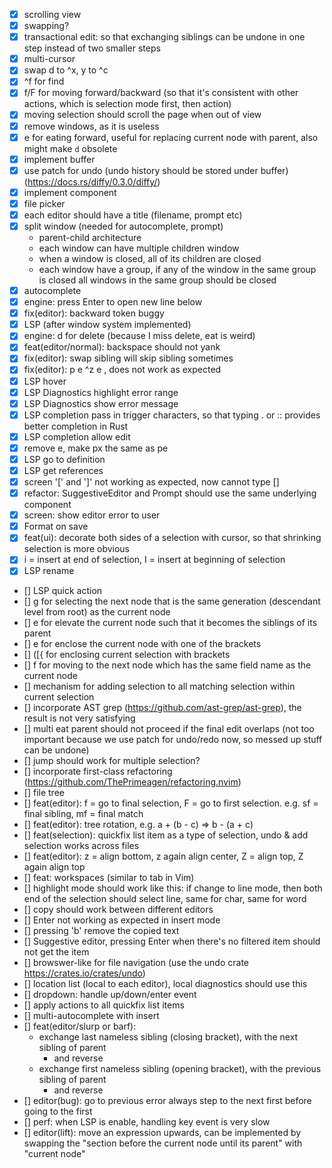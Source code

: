 - [x] scrolling view
- [x] swapping?
- [x] transactional edit: so that exchanging siblings can be undone in one step
      instead of two smaller steps
- [x] multi-cursor
- [x] swap d to ^x, y to ^c
- [x] ^f for find
- [x] f/F for moving forward/backward (so that it's consistent with other
      actions, which is selection mode first, then action)
- [x] moving selection should scroll the page when out of view
- [x] remove windows, as it is useless
- [x] e for eating forward, useful for replacing current node with parent, also might make `d` obsolete
- [x] implement buffer
- [x] use patch for undo (undo history should be stored under buffer) (https://docs.rs/diffy/0.3.0/diffy/)
- [x] implement component
- [x] file picker
- [x] each editor should have a title (filename, prompt etc)
- [x] split window (needed for autocomplete, prompt)
  - parent-child architecture
  - each window can have multiple children window
  - when a window is closed, all of its children are closed
  - each window have a group, if any of the window in the same group is closed
    all windows in the same group should be closed
- [x] autocomplete
- [x] engine: press Enter to open new line below
- [x] fix(editor): backward token buggy
- [x] LSP (after window system implemented)
- [x] engine: d for delete (because I miss delete, eat is weird)
- [x] feat(editor/normal): backspace should not yank
- [x] fix(editor): swap sibling will skip sibling sometimes
- [x] fix(editor): p e ^z e , does not work as expected
- [x] LSP hover
- [x] LSP Diagnostics highlight error range
- [x] LSP Diagnostics show error message
- [x] LSP completion pass in trigger characters, so that typing . or :: provides better completion in Rust
- [x] LSP completion allow edit
- [x] remove e, make px the same as pe
- [x] LSP go to definition
- [x] LSP get references
- [x] screen '[' and ']' not working as expected, now cannot type []
- [x] refactor: SuggestiveEditor and Prompt should use the same underlying component
- [x] screen: show editor error to user
- [x] Format on save
- [x] feat(ui): decorate both sides of a selection with cursor, so that shrinking selection is more obvious
- [x] i = insert at end of selection, I = insert at beginning of selection
- [x] LSP rename
- [] LSP quick action
- [] g for selecting the next node that is the same generation (descendant
  level from root) as the current node
- [] e for elevate the current node such that it becomes the siblings of its parent
- [] e for enclose the current node with one of the brackets
- [] ([{ for enclosing current selection with brackets
- [] f for moving to the next node which has the same field name as the current node
- [] mechanism for adding selection to all matching selection within current selection
- [] incorporate AST grep (https://github.com/ast-grep/ast-grep), the result is not very satisfying
- [] multi eat parent should not proceed if the final edit overlaps (not too important because we use patch for undo/redo now, so messed up stuff can be undone)
- [] jump should work for multiple selection?
- [] incorporate first-class refactoring (https://github.com/ThePrimeagen/refactoring.nvim)
- [] file tree
- [] feat(editor): f = go to final selection, F = go to first selection. e.g. sf = final sibling, mf = final match
- [] feat(editor): tree rotation, e.g. a + (b - c) => b - (a + c)
- [] feat(selection): quickfix list item as a type of selection, undo & add selection works across files
- [] feat(editor): z = align bottom, z again align center, Z = align top, Z again align top
- [] feat: workspaces (similar to tab in Vim)
- [] highlight mode should work like this: if change to line mode, then both end of the selection should select line, same for char, same for word
- [] copy should work between different editors
- [] Enter not working as expected in insert mode
- [] pressing 'b' remove the copied text
- [] Suggestive editor, pressing Enter when there's no filtered item should not get the item
- [] browswer-like for file navigation (use the undo crate https://crates.io/crates/undo)
- [] location list (local to each editor), local diagnostics should use this
- [] dropdown: handle up/down/enter event
- [] apply actions to all quickfix list items
- [] multi-autocomplete with insert
- [] feat(editor/slurp or barf):
  - exchange last nameless sibling (closing bracket), with the next sibling of parent
    - and reverse
  - exchange first nameless sibling (opening bracket), with the previous sibling of parent
    - and reverse
- [] editor(bug): go to previous error always step to the next first before going to the first
- [] perf: when LSP is enable, handling key event is very slow
- [] editor(lift): move an expression upwards, can be implemented by swapping
  the "section before the current node until its parent" with "current node"
